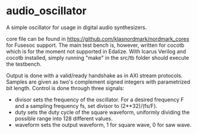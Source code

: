 # audio_oscillator
A simple oscillator for usage in digital audio synthesizers.

core file can be found in https://github.com/klasnordmark/nordmark_cores for Fusesoc support. The main test bench is, however, written for cocotb which is for the moment not supported in Edalize. With Icarus Verilog and cocotb installed, simply running "make" in the src/tb folder should execute the testbench.

Output is done with a valid/ready handshake as in AXI stream protocols. Samples are given as two's complement signed integers with parametrized bit length. Control is done through three signals:

* divisor sets the frequency of the oscillator. For a desired frequency F and a sampling frequency fs, set divisor to (2**32)/(fs/F).
* duty sets the duty cycle of the square waveform, uniformly dividing the possible range into 128 different values.
* waveform sets the output waveform, 1 for square wave, 0 for saw wave.